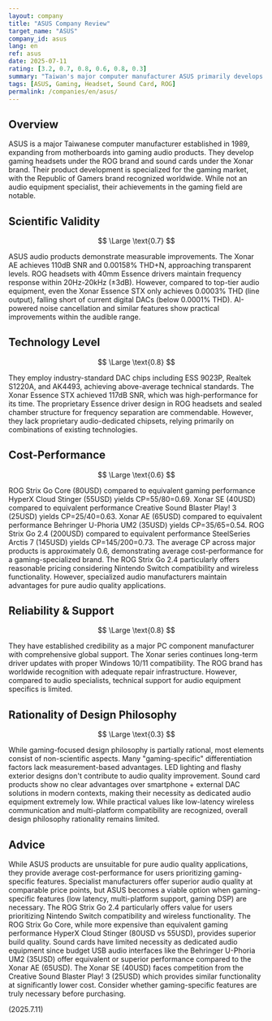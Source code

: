 ```yaml
---
layout: company
title: "ASUS Company Review"
target_name: "ASUS"
company_id: asus
lang: en
ref: asus
date: 2025-07-11
rating: [3.2, 0.7, 0.8, 0.6, 0.8, 0.3]
summary: "Taiwan's major computer manufacturer ASUS primarily develops gaming-oriented audio products. While technically achieving average standards, they provide certain value through gaming-specific features."
tags: [ASUS, Gaming, Headset, Sound Card, ROG]
permalink: /companies/en/asus/
---
```


## Overview

ASUS is a major Taiwanese computer manufacturer established in 1989, expanding from motherboards into gaming audio products. They develop gaming headsets under the ROG brand and sound cards under the Xonar brand. Their product development is specialized for the gaming market, with the Republic of Gamers brand recognized worldwide. While not an audio equipment specialist, their achievements in the gaming field are notable.

## Scientific Validity

$$ \Large \text{0.7} $$

ASUS audio products demonstrate measurable improvements. The Xonar AE achieves 110dB SNR and 0.00158% THD+N, approaching transparent levels. ROG headsets with 40mm Essence drivers maintain frequency response within 20Hz-20kHz (±3dB). However, compared to top-tier audio equipment, even the Xonar Essence STX only achieves 0.0003% THD (line output), falling short of current digital DACs (below 0.0001% THD). AI-powered noise cancellation and similar features show practical improvements within the audible range.

## Technology Level

$$ \Large \text{0.8} $$

They employ industry-standard DAC chips including ESS 9023P, Realtek S1220A, and AK4493, achieving above-average technical standards. The Xonar Essence STX achieved 117dB SNR, which was high-performance for its time. The proprietary Essence driver design in ROG headsets and sealed chamber structure for frequency separation are commendable. However, they lack proprietary audio-dedicated chipsets, relying primarily on combinations of existing technologies.

## Cost-Performance

$$ \Large \text{0.6} $$

ROG Strix Go Core (80USD) compared to equivalent gaming performance HyperX Cloud Stinger (55USD) yields CP=55/80=0.69. Xonar SE (40USD) compared to equivalent performance Creative Sound Blaster Play! 3 (25USD) yields CP=25/40=0.63. Xonar AE (65USD) compared to equivalent performance Behringer U-Phoria UM2 (35USD) yields CP=35/65=0.54. ROG Strix Go 2.4 (200USD) compared to equivalent performance SteelSeries Arctis 7 (145USD) yields CP=145/200=0.73. The average CP across major products is approximately 0.6, demonstrating average cost-performance for a gaming-specialized brand. The ROG Strix Go 2.4 particularly offers reasonable pricing considering Nintendo Switch compatibility and wireless functionality. However, specialized audio manufacturers maintain advantages for pure audio quality applications.

## Reliability & Support

$$ \Large \text{0.8} $$

They have established credibility as a major PC component manufacturer with comprehensive global support. The Xonar series continues long-term driver updates with proper Windows 10/11 compatibility. The ROG brand has worldwide recognition with adequate repair infrastructure. However, compared to audio specialists, technical support for audio equipment specifics is limited.

## Rationality of Design Philosophy

$$ \Large \text{0.3} $$

While gaming-focused design philosophy is partially rational, most elements consist of non-scientific aspects. Many "gaming-specific" differentiation factors lack measurement-based advantages. LED lighting and flashy exterior designs don't contribute to audio quality improvement. Sound card products show no clear advantages over smartphone + external DAC solutions in modern contexts, making their necessity as dedicated audio equipment extremely low. While practical values like low-latency wireless communication and multi-platform compatibility are recognized, overall design philosophy rationality remains limited.

## Advice

While ASUS products are unsuitable for pure audio quality applications, they provide average cost-performance for users prioritizing gaming-specific features. Specialist manufacturers offer superior audio quality at comparable price points, but ASUS becomes a viable option when gaming-specific features (low latency, multi-platform support, gaming DSP) are necessary. The ROG Strix Go 2.4 particularly offers value for users prioritizing Nintendo Switch compatibility and wireless functionality. The ROG Strix Go Core, while more expensive than equivalent gaming performance HyperX Cloud Stinger (80USD vs 55USD), provides superior build quality. Sound cards have limited necessity as dedicated audio equipment since budget USB audio interfaces like the Behringer U-Phoria UM2 (35USD) offer equivalent or superior performance compared to the Xonar AE (65USD). The Xonar SE (40USD) faces competition from the Creative Sound Blaster Play! 3 (25USD) which provides similar functionality at significantly lower cost. Consider whether gaming-specific features are truly necessary before purchasing.

(2025.7.11)